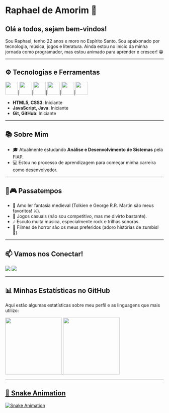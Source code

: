 # Raphael de Amorim 🐼  

## Olá a todos, sejam bem-vindos!  
Sou Raphael, tenho 22 anos e moro no Espírito Santo. Sou apaixonado por tecnologia, música, jogos e literatura. Ainda estou no início da minha jornada como programador, mas estou animado para aprender e crescer! 😁  

---

## ⚙️ Tecnologias e Ferramentas  
<img loading="lazy" src="https://cdn.jsdelivr.net/gh/devicons/devicon@latest/icons/html5/html5-original-wordmark.svg" width="40" height="40"/>|<img loading="lazy" src="https://cdn.jsdelivr.net/gh/devicons/devicon@latest/icons/css3/css3-original-wordmark.svg" width="40" height="40"/>|<img loading="lazy" src="https://cdn.jsdelivr.net/gh/devicons/devicon@latest/icons/javascript/javascript-original.svg" width="40" height="40"/>|<img loading="lazy" src="https://cdn.jsdelivr.net/gh/devicons/devicon@latest/icons/git/git-original.svg" width="40" height="40"/>|<img loading="lazy" src="https://cdn.jsdelivr.net/gh/devicons/devicon@latest/icons/github/github-original.svg" width="40" height="40"/>|<img loading="lazy" src="https://cdn.jsdelivr.net/gh/devicons/devicon@latest/icons/java/java-original.svg" width="40" height="40"/>  

- **HTML5, CSS3**: Iniciante  
- **JavaScript, Java**: Iniciante  
- **Git, GitHub**: Iniciante  

---

## 📚 Sobre Mim  
- 🎓 Atualmente estudando **Análise e Desenvolvimento de Sistemas** pela FIAP.  
- 💻 Estou no processo de aprendizagem para começar minha carreira como desenvolvedor.  

---

## 🍵🎮 Passatempos  
- 📖 Amo ler fantasia medieval (Tolkien e George R.R. Martin são meus favoritos! ⚔️).  
- 👾 Jogos casuais (não sou competitivo, mas me divirto bastante).  
- 🎶 Escuto muita música, especialmente rock e trilhas sonoras.  
- 🎥 Filmes de horror são os meus preferidos (adoro histórias de zumbis! 🧟).  

---

## 📫 Vamos nos Conectar!  
<div>
<a href = "mailto:raphaelnoobb@gmail.com"><img loading="lazy" src="https://img.shields.io/badge/Gmail-D14836?style=for-the-badge&logo=gmail&logoColor=white" target="_blank"></a>
<a href="https://www.linkedin.com/in/raphaeldeamorimrodriguesdias" target="_blank"><img loading="lazy" src="https://img.shields.io/badge/-LinkedIn-%230077B5?style=for-the-badge&logo=linkedin&logoColor=white" target="_blank"></a>   
</div>  

---

## 📊 Minhas Estatísticas no GitHub  
Aqui estão algumas estatísticas sobre meu perfil e as linguagens que mais utilizo:  
<div>
<a href="https://github.com/RaphaCat">
<img loading="lazy" height="180em" src="https://github-readme-stats.vercel.app/api/top-langs/?username=RaphaCat&layout=compact&langs_count=7&theme=dracula"/>
<img loading="lazy" height="180em" src="https://github-readme-stats.vercel.app/api?username=RaphaCat&show_icons=true&theme=dracula&include_all_commits=true&count_private=true"/>
</div>  

---

## 🐍 Snake Animation  
![Snake Animation](https://github.com/RaphaCat/RaphaCat/blob/output/github-contribution-grid-snake.svg)
